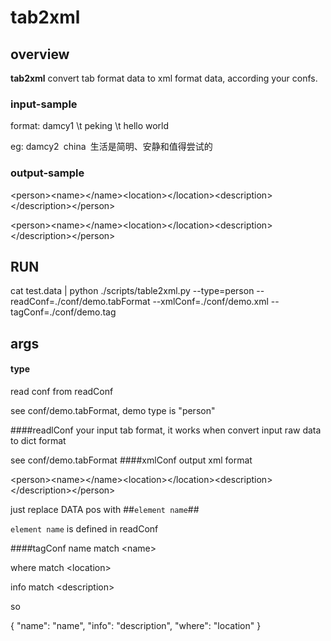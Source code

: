 # tab2xml

## overview
**tab2xml** convert tab format data to xml format data, according your confs.

### input-sample
format: damcy1 \t peking \t hello world

eg: damcy2`	`china`	`生活是简明、安静和值得尝试的

### output-sample
\<person>\<name><![CDATA[damcy1]]>\</name>\<location><![CDATA[peking]]>\</location>\<description><![CDATA[hello world]]>\</description>\</person>

\<person>\<name><![CDATA[damcy2]]>\</name>\<location><![CDATA[china]]>\</location>\<description><![CDATA[生活是简明、安静和值得尝试的]]>\</description>\</person>

## RUN
cat test.data | python ./scripts/table2xml.py --type=person --readConf=./conf/demo.tabFormat --xmlConf=./conf/demo.xml --tagConf=./conf/demo.tag

## args
#### type
read conf from readConf

see conf/demo.tabFormat, demo type is "person"

####readlConf
your input tab format, it works when convert input raw data to dict format

see conf/demo.tabFormat
####xmlConf
output xml format

\<person>\<name><![CDATA[##name##]]>\</name>\<location><![CDATA[##where##]]>\</location>\<description><![CDATA[##info##]]>\</description>\</person>

just replace DATA pos with ##`element name`##

`element name` is defined in readConf


####tagConf
name match \<name>

where match \<location>

info match \<description>

so

{
    "name": "name",
    "info": "description",
    "where": "location"
}